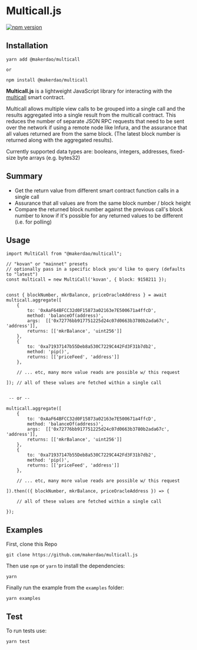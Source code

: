# Multicall.js

[![npm version](https://img.shields.io/npm/v/@makerdao/multicall.svg?style=flat-square)](https://www.npmjs.com/package/@makerdao/multicall)

## Installation

```
yarn add @makerdao/multicall

or

npm install @makerdao/multicall
```

**Multicall.js** is a lightweight JavaScript library for interacting with the [multicall](https://github.com/makerdao/multicall) smart contract.

Multicall allows multiple view calls to be grouped into a single call and the results aggregated into a single result from the multicall contract. This reduces the number of separate JSON RPC requests that need to be sent over the network if using a remote node like Infura, and the assurance that all values returned are from the same block. (The latest block number is returned along with the aggregated results).

Currently supported data types are: booleans, integers, addresses, fixed-size byte arrays (e.g. bytes32)

## Summary

- Get the return value from different smart contract function calls in a single call
- Assurance that all values are from the same block number / block height
- Compare the returned block number against the previous call's block number to know if it's possible for any returned values to be different (i.e. for polling)

## Usage

```
import MultiCall from "@makerdao/multicall";

// "kovan" or "mainnet" presets
// optionally pass in a specific block you'd like to query (defaults to "latest")
const multicall = new MultiCall('kovan', { block: 9158211 });


const { blockNumber, mkrBalance, priceOracleAddress } = await multicall.aggregate([
    {
        to: '0xAaF64BFCC32d0F15873a02163e7E500671a4ffcD',
        method: 'balanceOf(address)',
        args:  [['0x72776bb917751225d24c07d0663b3780b2ada67c', 'address']],
        returns: [['mkrBalance', 'uint256']]
    },
    {
        to: '0xa71937147b55Deb8a530C7229C442Fd3F31b7db2',
        method: 'pip()',
        returns: [['priceFeed', 'address']]
    },

    // ... etc, many more value reads are possible w/ this request

]); // all of these values are fetched within a single call


 -- or --

multicall.aggregate([
    {
        to: '0xAaF64BFCC32d0F15873a02163e7E500671a4ffcD',
        method: 'balanceOf(address)',
        args:  [['0x72776bb917751225d24c07d0663b3780b2ada67c', 'address']],
        returns: [['mkrBalance', 'uint256']]
    },
    {
        to: '0xa71937147b55Deb8a530C7229C442Fd3F31b7db2',
        method: 'pip()',
        returns: [['priceFeed', 'address']]
    },

    // ... etc, many more value reads are possible w/ this request

]).then(({ blockNumber, mkrBalance, priceOracleAddress }) => {

    // all of these values are fetched within a single call

});
```

## Examples

First, clone this Repo

```
git clone https://github.com/makerdao/multicall.js
```

Then use `npm` or `yarn` to install the dependencies:

```
yarn
```

Finally run the example from the `examples` folder:

```
yarn examples
```

## Test

To run tests use:

```
yarn test
```
